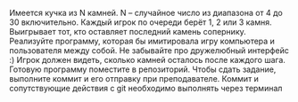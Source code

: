 Имеется кучка из N камней. N – случайное число из диапазона
от 4 до 30 включительно. Каждый игрок по очереди берёт 1, 2
или 3 камня. Выигрывает тот, кто оставляет последний камень
сопернику.
Реализуйте программу, которая бы имитировала игру
компьютера и пользователя между собой. Не забывайте про
дружелюбный интерфейс :) Игрок должен видеть, сколько
камней осталось после каждого шага.
Готовую программу поместите в репозиторий. Чтобы сдать
задание, выполните коммит и его отправку при преподавателе.
Коммит и сопутствующие действия с git необходимо выполнять
через терминал